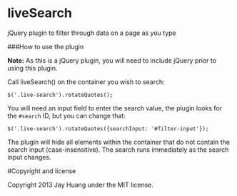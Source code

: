 liveSearch
==========

jQuery plugin to filter through data on a page as you type

###How to use the plugin

**Note:** As this is a jQuery plugin, you will need to include jQuery prior to using this plugin.

Call liveSearch() on the container you wish to search:

	$('.live-search').rotateQuotes();

You will need an input field to enter the search value, the plugin looks for the `#search` ID, but you can change that:

	$('.live-search').rotateQuotes({searchInput: '#filter-input'});

The plugin will hide all elements within the container that do not contain the search input (case-insensitive).
The search runs immediately as the search input changes.

#Copyright and license

Copyright 2013 Jay Huang under the MIT license.

